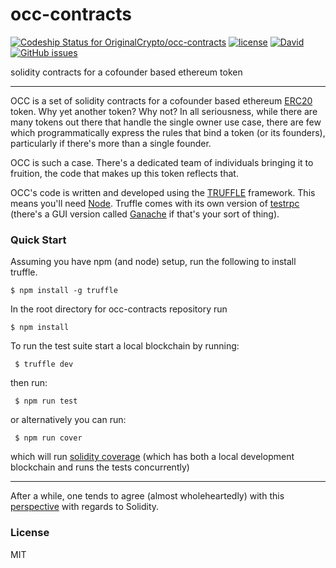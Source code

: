 # occ-contracts
[ ![Codeship Status for OriginalCrypto/occ-contracts](https://app.codeship.com/projects/8d6b5a90-e3ca-0135-a30d-6e50b47cea82/status?branch=master)](https://app.codeship.com/projects/268666)
[![license](https://img.shields.io/github/license/mashape/apistatus.svg?style=flat-square)](https://opensource.org/licenses/MIT)
[![David](https://img.shields.io/david/expressjs/express.svg?style=flat-square)](https://david-dm.org/OriginalCrypto/occ-contracts)
[![GitHub issues](https://img.shields.io/github/issues/OriginalCrypto/occ-contracts.svg)](https://github.com/OriginalCrypto/occ-contracts/issues)

solidity contracts for a cofounder based ethereum token

-----------------------
OCC is a set of solidity contracts for a cofounder based ethereum [ERC20](https://github.com/ethereum/EIPs/issues/20) token.
Why yet another token? Why not? In all seriousness, while there are many tokens out there that handle the single owner use case, there are few which programmatically express the rules that bind a token (or its founders), particularly if there's more than a single founder.

OCC is such a case. There's a dedicated team of individuals bringing it to fruition, the code that makes up this token reflects that.

OCC's code is written and developed using the [TRUFFLE](http://truffleframework.com/) framework. This means you'll need [Node](https://nodejs.org/). Truffle comes with its own version of [testrpc](https://github.com/trufflesuite/ganache-cli) (there's a GUI version called [Ganache](https://github.com/trufflesuite/ganache) if that's your sort of thing).

### Quick Start

Assuming you have npm (and node) setup, run the following to install truffle.

```
$ npm install -g truffle
```

In the root directory for occ-contracts repository run
```
$ npm install
```

To run the test suite start a local blockchain by running:
```
 $ truffle dev
```
then run:
```
 $ npm run test
```
or alternatively you can run:
```
 $ npm run cover
```
which will run [solidity coverage](https://github.com/sc-forks/solidity-coverage) (which has both a local development blockchain and runs the tests concurrently)

---

After a while, one tends to agree (almost wholeheartedly) with this [perspective](https://news.ycombinator.com/item?id=14691212) with regards to Solidity.

### License
MIT

